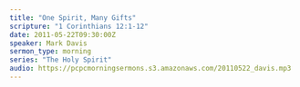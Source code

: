 ```yaml
---
title: "One Spirit, Many Gifts"
scripture: "1 Corinthians 12:1-12"
date: 2011-05-22T09:30:00Z
speaker: Mark Davis
sermon_type: morning
series: "The Holy Spirit"
audio: https://pcpcmorningsermons.s3.amazonaws.com/20110522_davis.mp3 
---
```



